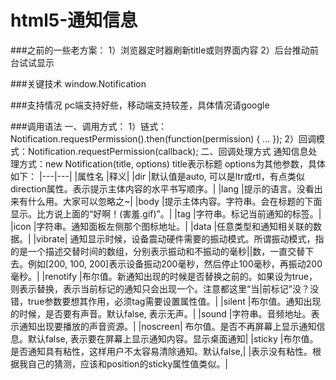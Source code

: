 # html5-通知信息
###之前的一些老方案：
       1）浏览器定时器刷新title或则界面内容
        2）后台推动前台试试显示


###关键技术
window.Notification


###支持情况
   pc端支持好些，移动端支持较差，具体情况请google
   
   
###调用语法
  一、调用方式：
   1）链式：Notification.requestPermission().then(function(permission) { ... });
   2）回调模式：Notification.requestPermission(callback);
 二、回调处理方式
     通知信息处理方式：new Notification(title, options)
     title表示标题 
     options为其他参数，具体如下：
       |---|---|
       |属性名	|释义|
       |dir	|默认值是auto, 可以是ltr或rtl，有点类似direction属性。表示提示主体内容的水平书写顺序。|
       |lang	|提示的语言。没看出来有什么用。大家可以忽略之~|
       |body	|提示主体内容。字符串。会在标题的下面显示。比方说上面的“好啊！(害羞.gif)”。|
       |tag	|字符串。标记当前通知的标签。|
       |icon	|字符串。通知面板左侧那个图标地址。|
       |data	|任意类型和通知相关联的数据。|
       |vibrate|	通知显示时候，设备震动硬件需要的振动模式。所谓振动模式，指的是一个描述交替时间的数组，分别表示振动和不振动的毫秒||数，一直交替下去。例如[200, 100, 200]表示设备振动200毫秒，然后停止100毫秒，再振动200毫秒。|
       |renotify	|布尔值。新通知出现的时候是否替换之前的。如果设为true，则表示替换，表示当前标记的通知只会出现一个。注意都这里“当|前标记”没？没错，true参数要想其作用，必须tag需要设置属性值。|
       |silent	|布尔值。通知出现的时候，是否要有声音。默认false, 表示无声。|
       |sound	|字符串。音频地址。表示通知出现要播放的声音资源。|
       |noscreen|	布尔值。是否不再屏幕上显示通知信息。默认false, 表示要在屏幕上显示通知内容。显示桌面通知|
       |sticky	|布尔值。是否通知具有粘性，这样用户不太容易清除通知。默认false,| |表示没有粘性。根据我自己的猜测，应该和position的sticky属性值类似。|
     


